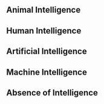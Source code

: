 ## Animal Intelligence

## Human Intelligence

## Artificial Intelligence

## Machine Intelligence

## Absence of Intelligence
